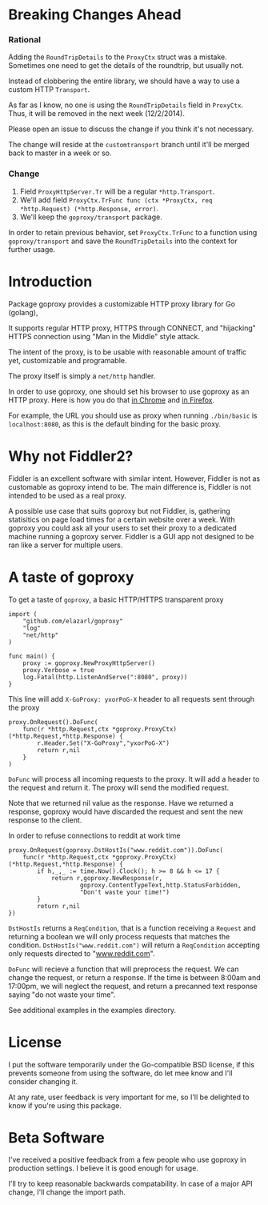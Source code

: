# Breaking Changes Ahead

###  Rational

Adding the `RoundTripDetails` to the `ProxyCtx` struct was a mistake.
Sometimes one need to get the details of the roundtrip, but usually not.

Instead of clobbering the entire library, we should have a way to
use a custom HTTP `Transport`.

As far as I know, no one is using the `RoundTripDetails` field in `ProxyCtx`.
Thus, it will be removed in the next week (12/2/2014).

Please open an issue to discuss the change if you think it's not necessary.

The change will reside at the `customtransport` branch until it'll be merged
back to master in a week or so.

### Change

  1. Field `ProxyHttpServer.Tr` will be a regular `*http.Transport`.
  2. We'll add field `ProxyCtx.TrFunc func (ctx *ProxyCtx, req *http.Request) (*http.Response, error)`.
  3. We'll keep the `goproxy/transport` package.

In order to retain previous behavior, set `ProxyCtx.TrFunc` to a function using `goproxy/transport`
and save the `RoundTripDetails` into the context for further usage.

# Introduction

Package goproxy provides a customizable HTTP proxy library for Go (golang),

It supports regular HTTP proxy, HTTPS through CONNECT, and "hijacking" HTTPS
connection using "Man in the Middle" style attack.

The intent of the proxy, is to be usable with reasonable amount of traffic
yet, customizable and programable.

The proxy itself is simply a `net/http` handler.

In order to use goproxy, one should set his browser to use goproxy as an HTTP
proxy. Here is how you do that [in Chrome](https://support.google.com/chrome/answer/96815?hl=en)
and [in Firefox](http://www.wikihow.com/Enter-Proxy-Settings-in-Firefox).

For example, the URL you should use as proxy when running `./bin/basic` is
`localhost:8080`, as this is the default binding for the basic proxy.

# Why not Fiddler2?

Fiddler is an excellent software with similar intent. However, Fiddler is not
as customable as goproxy intend to be. The main difference is, Fiddler is not
intended to be used as a real proxy.

A possible use case that suits goproxy but
not Fiddler, is, gathering statisitics on page load times for a certain website over a week.
With goproxy you could ask all your users to set their proxy to a dedicated machine running a
goproxy server. Fiddler is a GUI app not designed to be ran like a server for multiple users.

# A taste of goproxy

To get a taste of `goproxy`, a basic HTTP/HTTPS transparent proxy


    import (
        "github.com/elazarl/goproxy"
        "log"
        "net/http"
    )

    func main() {
        proxy := goproxy.NewProxyHttpServer()
        proxy.Verbose = true
        log.Fatal(http.ListenAndServe(":8080", proxy))
    }


This line will add `X-GoProxy: yxorPoG-X` header to all requests sent through the proxy

    proxy.OnRequest().DoFunc(
        func(r *http.Request,ctx *goproxy.ProxyCtx)(*http.Request,*http.Response) {
            r.Header.Set("X-GoProxy","yxorPoG-X")
            return r,nil
        }
    )

`DoFunc` will process all incoming requests to the proxy. It will add a header to the request
and return it. The proxy will send the modified request.

Note that we returned nil value as the response. Have we returned a response, goproxy would
have discarded the request and sent the new response to the client.

In order to refuse connections to reddit at work time

    proxy.OnRequest(goproxy.DstHostIs("www.reddit.com")).DoFunc(
        func(r *http.Request,ctx *goproxy.ProxyCtx)(*http.Request,*http.Response) {
            if h,_,_ := time.Now().Clock(); h >= 8 && h <= 17 {
                return r,goproxy.NewResponse(r,
                        goproxy.ContentTypeText,http.StatusForbidden,
                        "Don't waste your time!")
            }
            return r,nil
    })

`DstHostIs` returns a `ReqCondition`, that is a function receiving a `Request` and returning a boolean
we will only process requests that matches the condition. `DstHostIs("www.reddit.com")` will return
a `ReqCondition` accepting only requests directed to "www.reddit.com".

`DoFunc` will recieve a function that will preprocess the request. We can change the request, or
return a response. If the time is between 8:00am and 17:00pm, we will neglect the request, and
return a precanned text response saying "do not waste your time".

See additional examples in the examples directory.

# License

I put the software temporarily under the Go-compatible BSD license,
if this prevents someone from using the software, do let mee know and I'll consider changing it.

At any rate, user feedback is very important for me, so I'll be delighted to know if you're using this package.

# Beta Software

I've received a positive feedback from a few people who use goproxy in production settings.
I believe it is good enough for usage.

I'll try to keep reasonable backwards compatability. In case of a major API change,
I'll change the import path.
